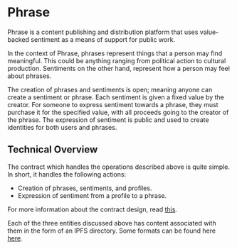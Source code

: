 # Phrase

Phrase is a content publishing and distribution platform that uses value-backed sentiment as a means of support for public work.

In the context of Phrase, phrases represent things that a person may find meaningful. This could be anything ranging from political action to cultural production. Sentiments on the other hand, represent how a person may feel about phrases.

The creation of phrases and sentiments is open; meaning anyone can create a sentiment or phrase. Each sentiment is given a fixed value by the creator. For someone to express sentiment towards a phrase, they must purchase it for the specified value, with all proceeds going to the creator of the phrase. The expression of sentiment is public and used to create identities for both users and phrases.

## Technical Overview

The contract which handles the operations described above is quite simple. In short, it handles the following actions:

- Creation of phrases, sentiments, and profiles.
- Expression of sentiment from a profile to a phrase.

For more information about the contract design, read [this](./docs/registry-contract-design.md).

Each of the three entities discussed above has content associated with them in the form of an IPFS directory. Some formats can be found here [here](./docs/content-formats.md).
